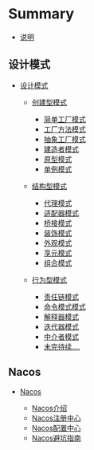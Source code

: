 # Summary

* [说明](README.md)

## 设计模式

* [设计模式](Design-Patterns/README.md)

  * [创建型模式]()
      * [简单工厂模式]()  
      * [工厂方法模式]()  
      * [抽象工厂模式](Design-Patterns/src/main/java/createdmodel/abstractfactorymode/README.MD)  
      * [建造者模式](Design-Patterns/src/main/java/createdmodel/bulidermode/README.MD)    
      * [原型模式](Design-Patterns/src/main/java/createdmodel/prototypemode/README.md)  
      * [单例模式](Design-Patterns/src/main/java/createdmodel/singletonmode/README.md)  
      
  * [结构型模式](Design-Patterns/src/main/java/structuredmodel/README.md)
      * [代理模式](Design-Patterns/src/main/java/structuredmodel/proxymode/README.md)  
      * [适配器模式](Design-Patterns/src/main/java/structuredmodel/adaptermode/README.md)  
      * [桥接模式](Design-Patterns/src/main/java/structuredmodel/bridgemode/README.md)  
      * [装饰模式](Design-Patterns/src/main/java/structuredmodel/decoratormode/README.md)    
      * [外观模式](Design-Patterns/src/main/java/structuredmodel/facademode/README.md)  
      * [享元模式](Design-Patterns/src/main/java/structuredmodel/flyweightmode/README.md)  
      * [组合模式](Design-Patterns/src/main/java/structuredmodel/compositemode/README.md)  
      
  * [行为型模式]()
      * [责任链模式]()  
      * [命令模式模式]()  
      * [解释器模式]()  
      * [迭代器模式]()    
      * [中介者模式]()  
      * [未完待续....]()  


## Nacos

* [Nacos]()

  * [Nacos介绍](Nacos/Nacos-Introduction.md)
  * [Nacos注册中心](Nacos/Nacos-Registration.md)
  * [Nacos配置中心]()
  * [Nacos避坑指南]()